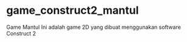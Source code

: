 # game_construct2_mantul
Game Mantul
Ini adalah game 2D yang dibuat menggunakan software Construct 2
